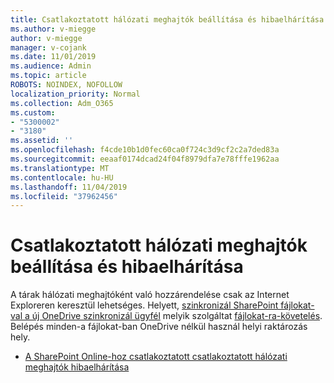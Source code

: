 ```yaml
---
title: Csatlakoztatott hálózati meghajtók beállítása és hibaelhárítása
ms.author: v-miegge
author: v-miegge
manager: v-cojank
ms.date: 11/01/2019
ms.audience: Admin
ms.topic: article
ROBOTS: NOINDEX, NOFOLLOW
localization_priority: Normal
ms.collection: Adm_O365
ms.custom:
- "5300002"
- "3180"
ms.assetid: ''
ms.openlocfilehash: f4cde10b1d0fec60ca0f724c3d9cf2c2a7ded83a
ms.sourcegitcommit: eeaaf0174dcad24f04f8979dfa7e78fffe1962aa
ms.translationtype: MT
ms.contentlocale: hu-HU
ms.lasthandoff: 11/04/2019
ms.locfileid: "37962456"
---
```

# <a name="how-to-configure-and-troubleshoot-mapped-network-drives"></a>Csatlakoztatott hálózati meghajtók beállítása és hibaelhárítása

A tárak hálózati meghajtóként való hozzárendelése csak az Internet Exploreren keresztül lehetséges. Helyett, [szinkronizál SharePoint fájlokat-val a új OneDrive szinkronizál ügyfél](https://support.office.com/article/6de9ede8-5b6e-4503-80b2-6190f3354a88) melyik szolgáltat [fájlokat-ra-követelés](https://support.office.com/article/0e6860d3-d9f3-4971-b321-7092438fb38e). Belépés minden-a fájlokat-ban OneDrive nélkül használ helyi raktározás hely.

* [A SharePoint Online-hoz csatlakoztatott csatlakoztatott hálózati meghajtók hibaelhárítása](https://docs.microsoft.com/sharepoint/support/administration/troubleshoot-mapped-network-drives)